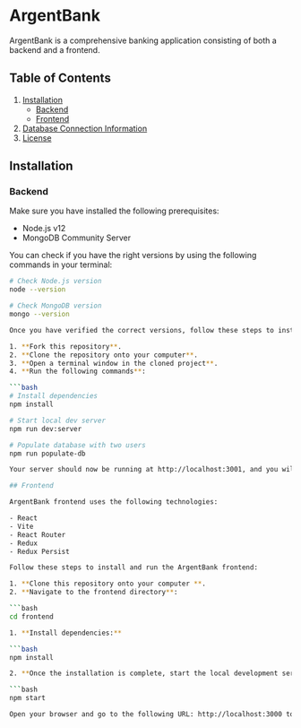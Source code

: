 # ArgentBank

ArgentBank is a comprehensive banking application consisting of both a backend and a frontend.

## Table of Contents

1. [Installation](#installation)
    - [Backend](#backend)
    - [Frontend](#frontend)
2. [Database Connection Information](#database-connection-information)
3. [License](#license)

## Installation

### Backend

Make sure you have installed the following prerequisites:

-   Node.js v12
-   MongoDB Community Server

You can check if you have the right versions by using the following commands in your terminal:

````bash
# Check Node.js version
node --version

# Check MongoDB version
mongo --version

Once you have verified the correct versions, follow these steps to install and run the ArgentBank backend:

1. **Fork this repository**.
2. **Clone the repository onto your computer**.
3. **Open a terminal window in the cloned project**.
4. **Run the following commands**:

```bash
# Install dependencies
npm install

# Start local dev server
npm run dev:server

# Populate database with two users
npm run populate-db

Your server should now be running at http://localhost:3001, and you will now have two users in your MongoDB database!

## Frontend

ArgentBank frontend uses the following technologies:

- React
- Vite
- React Router
- Redux
- Redux Persist

Follow these steps to install and run the ArgentBank frontend:

1. **Clone this repository onto your computer **.
2. **Navigate to the frontend directory**:

```bash
cd frontend

1. **Install dependencies:**

```bash
npm install

2. **Once the installation is complete, start the local development server:**

```bash
npm start

Open your browser and go to the following URL: http://localhost:3000 to interact with the ArgentBank application.
````
